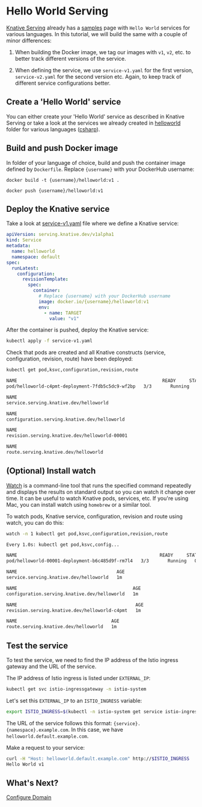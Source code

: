 # Hello World Serving

[Knative Serving](https://www.knative.dev/docs/serving/) already has a [samples](https://www.knative.dev/docs/serving/samples/) page with `Hello World` services for various languages. In this tutorial, we will build the same with a couple of minor differences:

1. When building the Docker image, we tag our images with `v1`, `v2`, etc. to better track different versions of the service. 

2. When defining the service, we use `service-v1.yaml` for the first version, `service-v2.yaml` for the second version etc. Again, to keep track of different service configurations better. 

## Create a 'Hello World' service

You can either create your 'Hello World' service as described in Knative Serving or take a look at the services we already created in [helloworld](../serving/helloworld/) folder for various languages ([csharp](../serving/helloworld/csharp/)). 

## Build and push Docker image

In folder of your language of choice, build and push the container image defined by `Dockerfile`. Replace `{username}` with your DockerHub username:

```docker
docker build -t {username}/helloworld:v1 .

docker push {username}/helloworld:v1
```
## Deploy the Knative service

Take a look at [service-v1.yaml](../serving/helloworld/service-v1.yaml) file where we define a Knative service:

```yaml
apiVersion: serving.knative.dev/v1alpha1
kind: Service
metadata:
  name: helloworld
  namespace: default
spec:
  runLatest:
    configuration:
      revisionTemplate:
        spec:
          container:
            # Replace {username} with your DockerHub username
            image: docker.io/{username}/helloworld:v1
            env:
              - name: TARGET
                value: "v1"
```

After the container is pushed, deploy the Knative service: 

```bash
kubectl apply -f service-v1.yaml
```
Check that pods are created and all Knative constructs (service, configuration, revision, route) have been deployed:

```bash
kubectl get pod,ksvc,configuration,revision,route

NAME                                                      READY     STATUS    RESTARTS   
pod/helloworld-c4pmt-deployment-7fdb5c5dc9-wf2bp   3/3       Running   0          

NAME                                            
service.serving.knative.dev/helloworld   

NAME                                                  
configuration.serving.knative.dev/helloworld   

NAME                                                   
revision.serving.knative.dev/helloworld-00001   

NAME                                          
route.serving.knative.dev/helloworld   
```
## (Optional) Install watch

[Watch](https://en.wikipedia.org/wiki/Watch_(Unix)) is a command-line tool that runs the specified command repeatedly and displays the results on standard output so you can watch it change over time. It can be useful to watch Knative pods, services, etc. If you're using Mac, you can install watch using `homebrew` or a similar tool.

To watch pods, Knative service, configuration, revision and route using watch, you can do this:

```bash
watch -n 1 kubectl get pod,ksvc,configuration,revision,route

Every 1.0s: kubectl get pod,ksvc,config...

NAME                                                     READY     STATUS    RESTARTS   AGE
pod/helloworld-00001-deployment-b6c485d9f-rm7l4   3/3       Running   0          1m

NAME                                     AGE
service.serving.knative.dev/helloworld   1m

NAME                                           AGE
configuration.serving.knative.dev/helloworld   1m

NAME                                            AGE
revision.serving.knative.dev/helloworld-c4pmt   1m

NAME                                   AGE
route.serving.knative.dev/helloworld   1m
```

## Test the service

To test the service, we need to find the IP address of the Istio ingress gateway and the URL of the service.

The IP address of Istio ingress is listed under `EXTERNAL_IP`:

```bash
kubectl get svc istio-ingressgateway -n istio-system
```
Let's set this `EXTERNAL_IP` to an `ISTIO_INGRESS` variable:

```bash
export ISTIO_INGRESS=$(kubectl -n istio-system get service istio-ingressgateway -o jsonpath='{.status.loadBalancer.ingress[0].ip}')
```

The URL of the service follows this format: `{service}.{namespace}.example.com`. In this case, we have `helloworld.default.example.com`. 

Make a request to your service:

```bash
curl -H "Host: helloworld.default.example.com" http://$ISTIO_INGRESS
Hello World v1
```

## What's Next?
[Configure Domain](02-configuredomain.md)